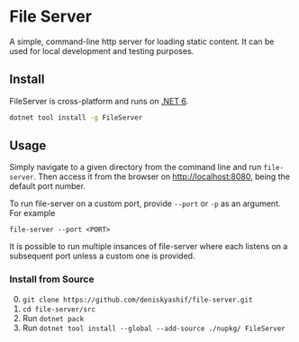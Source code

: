 # File Server

A simple, command-line http server for loading static content. It can be used for local development and testing purposes.

## Install

FileServer is cross-platform and runs on [.NET 6](https://dotnet.microsoft.com/download/dotnet/6.0).

```sh
dotnet tool install -g FileServer
```

## Usage

Simply navigate to a given directory from the command line and run `file-server`. Then access it from the browser on <http://localhost:8080>, being the default port number.

To run file-server on a custom port, provide `--port` or `-p` as an argument. For example

```file-server --port <PORT>```

It is possible to run multiple insances of file-server where each listens on a subsequent port unless a custom one is provided.

### Install from Source

0. `git clone https://github.com/deniskyashif/file-server.git`
1. `cd file-server/src`
2. Run `dotnet pack`
3. Run `dotnet tool install --global --add-source ./nupkg/ FileServer`
